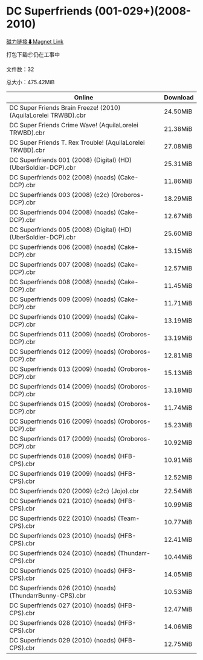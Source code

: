 # DC Superfriends (001-029+)(2008-2010)

[磁力链接⬇Magnet Link](magnet:?xt=urn:btih:2e21a27a0bbe3a905175212630dd380327076c48&dn=DC%20Superfriends%20%28001-029%2B%29%282008-2010%29)

打包下载📦仍在工事中

文件数：32

总大小：475.42MiB

Online | Download
--- | ---
DC Super Friends Brain Freeze! (2010) (AquilaLorelei TRWBD).cbr | 24.50MiB
DC Super Friends Crime Wave! (AquilaLorelei TRWBD).cbr | 21.38MiB
DC Super Friends T. Rex Trouble! (AquilaLorelei TRWBD).cbr | 27.08MiB
DC Superfriends 001 (2008) (Digital) (HD) (UberSoldier-DCP).cbr | 25.31MiB
DC Superfriends 002 (2008) (noads) (Cake-DCP).cbr | 11.86MiB
DC Superfriends 003 (2008) (c2c) (Oroboros-DCP).cbr | 18.29MiB
DC Superfriends 004 (2008) (noads) (Cake-DCP).cbr | 12.67MiB
DC Superfriends 005 (2008) (Digital) (HD) (UberSoldier-DCP).cbr | 25.60MiB
DC Superfriends 006 (2008) (noads) (Cake-DCP).cbr | 13.15MiB
DC Superfriends 007 (2008) (noads) (Cake-DCP).cbr | 12.57MiB
DC Superfriends 008 (2008) (noads) (Cake-DCP).cbr | 11.45MiB
DC Superfriends 009 (2009) (noads) (Cake-DCP).cbr | 11.71MiB
DC Superfriends 010 (2009) (noads) (Cake-DCP).cbr | 13.19MiB
DC Superfriends 011 (2009) (noads) (Oroboros-DCP).cbr | 13.19MiB
DC Superfriends 012 (2009) (noads) (Oroboros-DCP).cbr | 12.81MiB
DC Superfriends 013 (2009) (noads) (Oroboros-DCP).cbr | 15.13MiB
DC Superfriends 014 (2009) (noads) (Oroboros-DCP).cbr | 13.18MiB
DC Superfriends 015 (2009) (noads) (Oroboros-DCP).cbr | 11.74MiB
DC Superfriends 016 (2009) (noads) (Oroboros-DCP).cbr | 15.23MiB
DC Superfriends 017 (2009) (noads) (Oroboros-DCP).cbr | 10.92MiB
DC Superfriends 018 (2009) (noads) (HFB-CPS).cbr | 10.91MiB
DC Superfriends 019 (2009) (noads) (HFB-CPS).cbr | 12.52MiB
DC Superfriends 020 (2009) (c2c) (Jojo).cbr | 22.54MiB
DC Superfriends 021 (2010) (noads) (HFB-CPS).cbr | 10.99MiB
DC Superfriends 022 (2010) (noads) (Team-CPS).cbr | 10.77MiB
DC Superfriends 023 (2010) (noads) (HFB-CPS).cbr | 12.41MiB
DC Superfriends 024 (2010) (noads) (Thundarr-CPS).cbr | 10.44MiB
DC Superfriends 025 (2010) (noads) (HFB-CPS).cbr | 14.05MiB
DC Superfriends 026 (2010) (noads) (ThundarrBunny-CPS).cbr | 10.53MiB
DC Superfriends 027 (2010) (noads) (HFB-CPS).cbr | 12.47MiB
DC Superfriends 028 (2010) (noads) (HFB-CPS).cbr | 14.06MiB
DC Superfriends 029 (2010) (noads) (HFB-CPS).cbr | 12.75MiB
